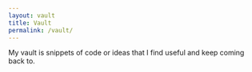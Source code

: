 ```yaml
---
layout: vault
title: Vault
permalink: /vault/
---
```


My vault is snippets of code or ideas that I find useful and keep coming back to.
